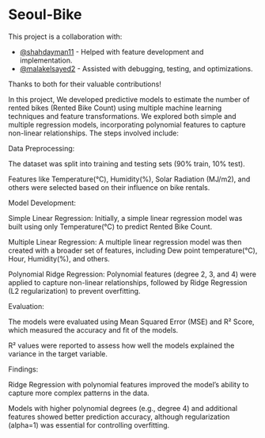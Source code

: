 # Seoul-Bike


This project is a collaboration with:

- [@shahdayman11](https://github.com/shahdayman11) - Helped with feature development and implementation.
- [@malakelsayed2](https://github.com/malakelsayed2) - Assisted with debugging, testing, and optimizations.

Thanks to both for their valuable contributions!

In this project, We developed predictive models to estimate the number of rented bikes (Rented Bike Count) using multiple machine learning techniques and feature transformations. We explored both simple and multiple regression models, incorporating polynomial features to capture non-linear relationships. The steps involved include:

Data Preprocessing:

The dataset was split into training and testing sets (90% train, 10% test).

Features like Temperature(°C), Humidity(%), Solar Radiation (MJ/m2), and others were selected based on their influence on bike rentals.

Model Development:

Simple Linear Regression: Initially, a simple linear regression model was built using only Temperature(°C) to predict Rented Bike Count.

Multiple Linear Regression: A multiple linear regression model was then created with a broader set of features, including Dew point temperature(°C), Hour, Humidity(%), and others.

Polynomial Ridge Regression: Polynomial features (degree 2, 3, and 4) were applied to capture non-linear relationships, followed by Ridge Regression (L2 regularization) to prevent overfitting.

Evaluation:

The models were evaluated using Mean Squared Error (MSE) and R² Score, which measured the accuracy and fit of the models.

R² values were reported to assess how well the models explained the variance in the target variable.

Findings:

Ridge Regression with polynomial features improved the model’s ability to capture more complex patterns in the data.

Models with higher polynomial degrees (e.g., degree 4) and additional features showed better prediction accuracy, although regularization (alpha=1) was essential for controlling overfitting.
